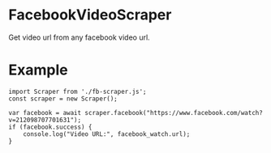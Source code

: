 # FacebookVideoScraper
Get video url from any facebook video url.

# Example
```
import Scraper from './fb-scraper.js';
const scraper = new Scraper();

var facebook = await scraper.facebook("https://www.facebook.com/watch?v=212098707701631");
if (facebook.success) {
    console.log("Video URL:", facebook_watch.url);
}

```
